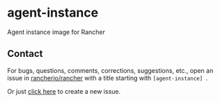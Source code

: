 # agent-instance
Agent instance image for Rancher

## Contact
For bugs, questions, comments, corrections, suggestions, etc., open an issue in
 [rancherio/rancher](//github.com/rancherio/rancher/issues) with a title starting with `[agent-instance] `.

Or just [click here](//github.com/rancherio/rancher/issues/new?title=%5Bagent-instance%5D%20) to create a new issue.
